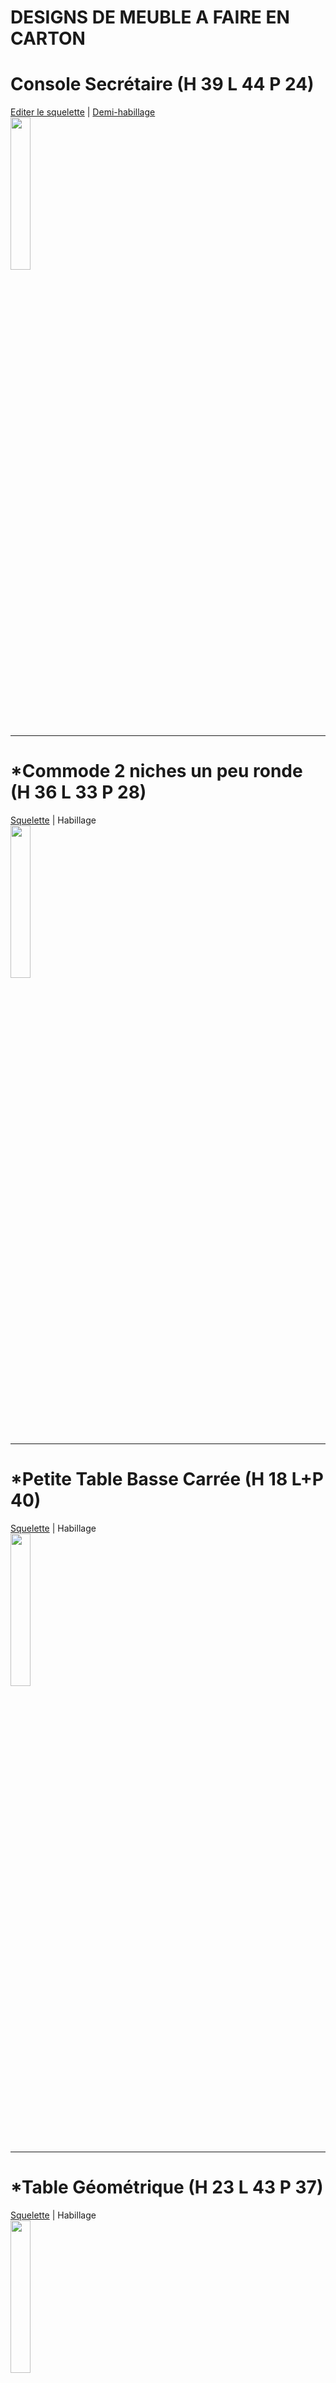 # DESIGNS DE MEUBLE A FAIRE EN CARTON

# Console Secrétaire (H 39 L 44 P 24)
<a href="https://jscad.xyz/#https://raw.githubusercontent.com/gilboonet/designs/master/MEUBLES/sq_ed0001.js">Editer le squelette</a> | 
<a href="https://raw.githubusercontent.com/gilboonet/designs/master/MEUBLES/mi0001.pdf">Demi-habillage</a>\
<a href="https://jscad.xyz/#https://raw.githubusercontent.com/gilboonet/designs/master/MEUBLES/0001.obj">
<img src="https://raw.githubusercontent.com/gilboonet/designs/master/MEUBLES/0001.png" width=25% height=25%></a>

***
# *Commode 2 niches un peu ronde (H 36 L 33 P 28)
<a href="https://jscad.xyz/#https://raw.githubusercontent.com/gilboonet/designs/master/MEUBLES/sq_ed0002.js">Squelette</a> | Habillage\
<a href="https://jscad.xyz/#https://raw.githubusercontent.com/gilboonet/designs/master/MEUBLES/0002.obj">
<img src="https://raw.githubusercontent.com/gilboonet/designs/master/MEUBLES/0002.png" width=25% height=25%></a>

***
# *Petite Table Basse Carrée (H 18 L+P 40)
<a href="https://jscad.xyz/#https://raw.githubusercontent.com/gilboonet/designs/master/MEUBLES/sq_ed0003.js">Squelette</a> | Habillage\
<a href="https://jscad.xyz/#https://raw.githubusercontent.com/gilboonet/designs/master/MEUBLES/0003.obj">
<img src="https://raw.githubusercontent.com/gilboonet/designs/master/MEUBLES/0003.png" width=25% height=25%></a>

***
# *Table Géométrique (H 23 L 43 P 37)
<a href="https://jscad.xyz/#https://raw.githubusercontent.com/gilboonet/designs/master/MEUBLES/sq_ed0004.js">Squelette</a> | Habillage\
<a href="https://jscad.xyz/#https://raw.githubusercontent.com/gilboonet/designs/master/MEUBLES/0004.obj">
<img src="https://raw.githubusercontent.com/gilboonet/designs/master/MEUBLES/0004.png" width=25% height=25%></a>

***
# Fauteuil Club Classique (H 26 L 43 P 24)
<a href="https://jscad.xyz/#https://raw.githubusercontent.com/gilboonet/designs/master/MEUBLES/sq_ed0005.js">Editer le squelette</a> | Demi-habillage\
<a href="https://jscad.xyz/#https://raw.githubusercontent.com/gilboonet/designs/master/MEUBLES/0005.obj">
<img src="https://raw.githubusercontent.com/gilboonet/designs/master/MEUBLES/0005.png" width=25% height=25%></a>
<a href="https://raw.githubusercontent.com/gilboonet/designs/master/MEUBLES/sq0005.pdf">
  <img src="https://raw.githubusercontent.com/gilboonet/designs/master/MEUBLES/arrSq0005.jpg" width=35% height=35%></a>
<a href="https://raw.githubusercontent.com/gilboonet/designs/master/MEUBLES/mi0005.pdf">
  <img src="https://raw.githubusercontent.com/gilboonet/designs/master/MEUBLES/arrMi0005.jpg" width=35% height=40%></a>

***
# Commode galbée (H 43 L 39 P 30) 
<a href="https://jscad.xyz/#https://raw.githubusercontent.com/gilboonet/designs/master/MEUBLES/sq_ed0006.js">Editer le squelette</a> | Demi-habillage avec 1 pied\
<a href="https://jscad.xyz/#https://raw.githubusercontent.com/gilboonet/designs/master/MEUBLES/0006.obj">
  <img src="https://raw.githubusercontent.com/gilboonet/designs/master/MEUBLES/0006.png" width=25% height=25%></a>
<a href="https://raw.githubusercontent.com/gilboonet/designs/master/MEUBLES/sq0006.pdf">
  <img src="https://raw.githubusercontent.com/gilboonet/designs/master/MEUBLES/arrSq0006.jpg" width=40% height=40%></a>
<a href="https://raw.githubusercontent.com/gilboonet/designs/master/MEUBLES/mi0006.pdf">
  <img src="https://raw.githubusercontent.com/gilboonet/designs/master/MEUBLES/arrMi0006.jpg" width=30% height=30%></a>

***
# *Buffet Galbé (base) (H 78 L 140 P 57)
<a href="https://jscad.xyz/#https://raw.githubusercontent.com/gilboonet/designs/master/MEUBLES/sq_ed0007.js">Squelette</a> | Habillage\
<a href="https://jscad.xyz/#https://raw.githubusercontent.com/gilboonet/designs/master/MEUBLES/0007.obj">
  <img src="https://raw.githubusercontent.com/gilboonet/designs/master/MEUBLES/0007.png" width=25% height=25%></a>
<a href="https://raw.githubusercontent.com/gilboonet/designs/master/MEUBLES/sq0007.pdf">
  <img src="https://raw.githubusercontent.com/gilboonet/designs/master/MEUBLES/arrSq0007.jpg" width=50% height=50%></a>

***
# *Meuble TV en Coin (H+P 40 L 120)
<a href="https://jscad.xyz/#https://raw.githubusercontent.com/gilboonet/designs/master/MEUBLES/sq_ed0008.js">Squelette</a> | Habillage\
<a href="https://jscad.xyz/#https://raw.githubusercontent.com/gilboonet/designs/master/MEUBLES/0008.obj">
<img src="https://raw.githubusercontent.com/gilboonet/designs/master/MEUBLES/0008.png" width=25% height=25%></a>

***
# *Meuble rond (H 78 L 80 P 20)
<a href="https://jscad.xyz/#https://raw.githubusercontent.com/gilboonet/designs/master/MEUBLES/sq_ed0009.js">Squelette</a> | Habillage\
<a href="https://jscad.xyz/#https://raw.githubusercontent.com/gilboonet/designs/master/MEUBLES/0009.obj">
<img src="https://raw.githubusercontent.com/gilboonet/designs/master/MEUBLES/0009.png" width=25% height=25%></a>
<a href="https://raw.githubusercontent.com/gilboonet/designs/master/MEUBLES/sq0009.pdf">
  <img src="https://raw.githubusercontent.com/gilboonet/designs/master/MEUBLES/arrSq0009.jpg" width=30% height=30%></a>
<a href="https://raw.githubusercontent.com/gilboonet/designs/master/MEUBLES/qu0009.pdf">
  <img src="https://raw.githubusercontent.com/gilboonet/designs/master/MEUBLES/arrQu0009.jpg" width=40% height=40%></a>
